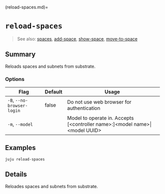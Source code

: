(reload-spaces.md)=
# `reload-spaces`
> See also: [spaces](#spaces), [add-space](#add-space), [show-space](#show-space), [move-to-space](#move-to-space)

## Summary
Reloads spaces and subnets from substrate.

### Options
| Flag | Default | Usage |
| --- | --- | --- |
| `-B`, `--no-browser-login` | false | Do not use web browser for authentication |
| `-m`, `--model` |  | Model to operate in. Accepts [&lt;controller name&gt;:]&lt;model name&gt;&#x7c;&lt;model UUID&gt; |

## Examples

	juju reload-spaces


## Details
Reloades spaces and subnets from substrate.